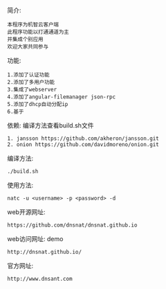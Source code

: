 简介:

	本程序为机智云客户端
	此程序功能以打通通道为主
    并集成个别应用
    欢迎大家共同参与

功能:

	1.添加了认证功能
	2.添加了多用户功能
	3.集成了webserver
	4.添加了angular-filemanager json-rpc
	5.添加了dhcp自动分配ip
	6.基于

依赖: 编译方法查看build.sh文件

	1. jansson https://github.com/akheron/jansson.git
	2. onion https://github.com/davidmoreno/onion.git

编译方法:

    ./build.sh

使用方法: 

	natc -u <username> -p <password> -d

web开源网址:

    https://github.com/dnsnat/dnsnat.github.io

web访问网址: demo

    http://dnsnat.github.io/

官方网址:

    http://www.dnsant.com
